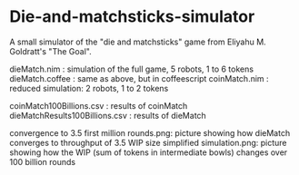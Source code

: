 # Die-and-matchsticks-simulator
A small simulator of the "die and matchsticks" game from Eliyahu M. Goldratt's "The Goal".

dieMatch.nim : simulation of the full game, 5 robots, 1 to 6 tokens
dieMatch.coffee : same as above, but in coffeescript
coinMatch.nim : reduced simulation: 2 robots, 1 to 2 tokens

coinMatch100Billions.csv : results of coinMatch
dieMatchResults100Billions.csv : results of dieMatch

convergence to 3.5 first million rounds.png: picture showing how dieMatch converges to throughput of 3.5
WIP size simplified simulation.png: picture showing how the WIP (sum of tokens in intermediate bowls) changes over 100 billion rounds